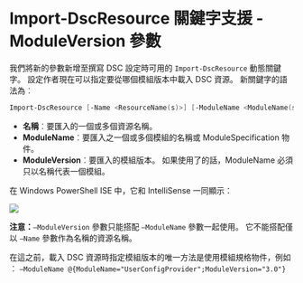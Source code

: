 # Import-DscResource 關鍵字支援 -ModuleVersion 參數

我們將新的參數新增至撰寫 DSC 設定時可用的 `Import-DscResource` 動態關鍵字。 設定作者現在可以指定要從哪個模組版本中載入 DSC 資源。 新關鍵字的語法為︰

```powershell
Import-DscResource [-Name <ResourceName(s)>] [-ModuleName <ModuleName(s)>] [-ModuleVersion <ModuleVersion>]
```

* **名稱**︰要匯入的一個或多個資源名稱。
* **ModuleName**︰要匯入之一個或多個模組的名稱或 ModuleSpecification 物件。
* **ModuleVersion**︰要匯入的模組版本。 如果使用了的話，ModuleName 必須只以名稱代表一個模組。 

在 Windows PowerShell ISE 中，它和 IntelliSense 一同顯示：

![](../images/Import-DscResource-Modversion.jpg)

**注意：**`–ModuleVersion` 參數只能搭配 `–ModuleName` 參數一起使用。 它不能搭配僅以 `–Name` 參數作為名稱的資源名稱。

在這之前，載入 DSC 資源時指定模組版本的唯一方法是使用模組規格物件，例如︰ `–ModuleName @{ModuleName="UserConfigProvider";ModuleVersion="3.0"}`



<!--HONumber=Jul16_HO1-->


